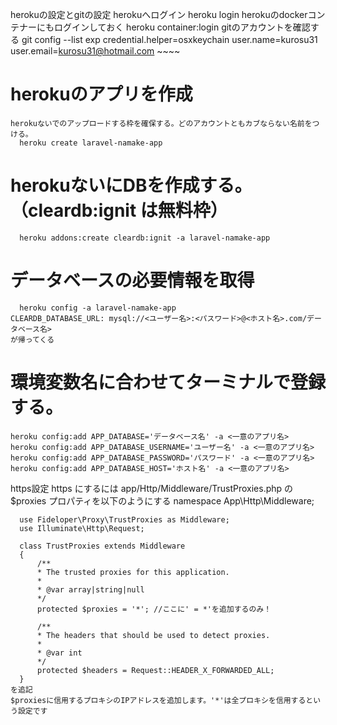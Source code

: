 herokuの設定とgitの設定
  herokuへログイン
    heroku login
  herokuのdockerコンテナーにもログインしておく
    heroku container:login
  gitのアカウントを確認する
    git config --list
      exp
      credential.helper=osxkeychain
      user.name=kurosu31
      user.email=kurosu31@hotmail.com
      ~~~~
  # herokuのアプリを作成
    herokuないでのアップロードする枠を確保する。どのアカウントともカブならない名前をつける。
      heroku create laravel-namake-app
  # herokuないにDBを作成する。（cleardb:ignit は無料枠）
      heroku addons:create cleardb:ignit -a laravel-namake-app
  # データベースの必要情報を取得
      heroku config -a laravel-namake-app
    CLEARDB_DATABASE_URL: mysql://<ユーザー名>:<パスワード>@<ホスト名>.com/データベース名>
    が帰ってくる
   # 環境変数名に合わせてターミナルで登録する。
    heroku config:add APP_DATABASE='データベース名' -a <一意のアプリ名>
    heroku config:add APP_DATABASE_USERNAME='ユーザー名' -a <一意のアプリ名>
    heroku config:add APP_DATABASE_PASSWORD='パスワード' -a <一意のアプリ名>
    heroku config:add APP_DATABASE_HOST='ホスト名' -a <一意のアプリ名>

  https設定
    https にするには app/Http/Middleware/TrustProxies.php の $proxies プロパティを以下のようにする
      namespace App\Http\Middleware;

      use Fideloper\Proxy\TrustProxies as Middleware;
      use Illuminate\Http\Request;

      class TrustProxies extends Middleware
      {
          /**
          * The trusted proxies for this application.
          *
          * @var array|string|null
          */
          protected $proxies = '*'; //ここに' = *'を追加するのみ！

          /**
          * The headers that should be used to detect proxies.
          *
          * @var int
          */
          protected $headers = Request::HEADER_X_FORWARDED_ALL;
      }
    を追記
    $proxiesに信用するプロキシのIPアドレスを追加します。'*'は全プロキシを信用するという設定です